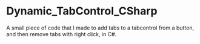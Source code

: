 # Dynamic_TabControl_CSharp
A small piece of code that I made to add tabs to a tabcontrol from a button, and then remove tabs with right click, in C#.
